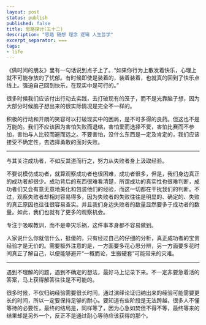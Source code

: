 ```yaml
---
layout: post
status: publish
published: false
title: 思路探讨(五十二) 
description: "思路 随想 理念 逻辑 人生哲学"
excerpt_separator: ===
tags:
- life
---
```


《做时间的朋友》里有一句话说到点子上了。“如果你行为上散发着快乐，心理上就不可能存放的了忧郁。有时候即使是装着的，装着装着，也就真的回到了快乐点线上。强迫自己回到快乐，在现实中是可行的。”

很多时候我们应该付出行动去实践，去打破现有的笼子，而不是光靠脑子想，因为大部分时候脑子想出来的很实际情况是完全不一样的。

积极的行动和开朗的笑容可以打破现实中的困局，是不可多得的良药。但这也不是万能的。我们不应该因为害怕失败而退缩，害怕爱而选择不爱，害怕比赛而不参加，害怕与人比较而避而远之。不要害怕，没什么东西是一定及肯定的，我们应该接受不确定性，去选择勇敢的面对失败。

----

与其关注成功者，不如反其道而行之，努力从失败者身上汲取经验。

不要说模仿成功者，就算观察成功者也很困难，成功者很多，但是，我们身边真正的成功者却很少。成功背后的东西很难看清楚，所谓成功的真实性也很难判断，成功者们又会有意无意地美化和包装他们的经验，而这一切都在干扰我们的判断。不过，观察失败者却相对容易得多，因为失败者的失败往往是明显的、确定的、失败的真正原因也往往很容易查实。并且我们身边失败者的数量显然要多于成功者的数量。如此，我们也就有了更多的观察机会。

专注于吸取教训，而不是幸灾乐祸，这件事本身都不容易做到。

人家说什么你就信什么，挺傻的，只有经过自己的仔细的分析，真正成功者的宝贵经验才是无价的。需要额外注意的是，一方面要多花心思分辨，另一方面要多花时间真正了解自己，以便能够避开“一概而论，生搬硬套”可能带来的灾难。

----

遇到不理解的问题，遇到不确定的想法，最好马上记录下来。不一定非要急着活的答案，马上获得解答往往是不可能的。

很多时候，不仅归纳经验需要很长时间，通过演绎论证归纳出来的经验可能需要更长的时间，所以一定要保持足够的耐心。要知道有些阶段是无法跨越，很多人不懂等待的必要性，最终的结局是，同样等了，因为心急如焚但不得不等，最终等来的结果却是另外一个，反正不是通过耐心等待应该获得的那个。

